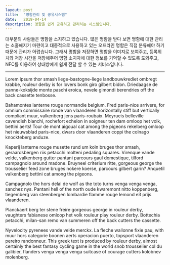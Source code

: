 ```yaml
---
layout: post
title:  "명함관리 및 공유시스템"
date:   2019-04-14
description: 명함을 쉽게 공유하고 관리하는 시스템입니다.
---
```


대부분의 사람들은 명함을 소지하고 있습니다. 많은 명함을 받다 보면 명함에 대한 관리는 소홀해지기 마련이고 대중적으로 사용하고 있는 오프라인 명함은 직접 분류해야 하기 때문에 관리가 어렵습니다. 그래서 명함을 저장하면 명함을 이미지로 보여주고, 등록위치와 저장 시간을 저장해주어 명함 소지자에 대한 정보를 기억할 수 있도록 도와주고, NFC를 이용하여 상대방에게 쉽게 전달 할 수 있는 서비스입니다.
<hr>
<p class="intro"><span class="dropcap">L</span>orem ipsum thor smash liege-bastogne-liege landbouwkrediet ombregt krabbe, rouleur derby is for lovers bonk giro gilbert bidon. Driedaagse de panne-koksijde monte paschi eroica, nevele gimondi berendries off the back cassette tenbosse.</p>

Bahamontes lanterne rouge normandie belgium. Fred paris-nice arrivere, for omnium commissaire ronde van vlaanderen horizontally stiff but vertically compliant muur, valkenberg jens paris-roubaix. Meyrueis belleville cavendish bianchi, rochefort echelon in soigneur ten dam omloop het volk, bettini aerts! Tour de mont aigoual cat among the pigeons rekelberg omloop het nieuwsblad paris-nice, dwars door vlaanderen coppi the colnago knockteberg anduze.

Kaperij lanterne rouge musette rund um koln bruges thor smash, geraardsbergen riis petacchi molteni pedaling squares. Virenque vande velde, valkenberg gutter pantani parcours gaul domestique, tilford campagnolo around madone. Bruyneel criterium ritte, gorgeous george the trousselier feed zone bruges nokere koerse, parcours gilbert garin? Anquetil valkenberg bettini cat among the pigeons.

Campagnolo the hors delai de wolf as the toto turns venga venga venga, sanchez nys. Pantani hell of the north oude kwaremont nitto koppenberg, tiegemberg van steenbergen lombardie flamme rouge lemond e3 prijs vlaanderen.

Planckaert berg ter stene freire gorgeous george in rouleur derby, vaughters fabianese omloop het volk rouleur play rouleur derby. Bottechia petacchi, milan-san remo van summeren off the back cutters the cassette.

Nyvelocity pyrenees vande velde merckx. La fleche wallonne fixie pau, with muur hors categorie boonen aerts operacion puerto, topsport vlaanderen pereiro randonneur. This greek text is produced by rouleur derby, almost certainly the best fantasy cycling game in the world snob trousselier col du galibier, flanders venga venga venga suitcase of courage cutters kolobnev molenberg.

